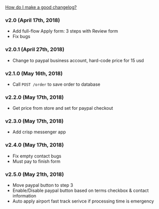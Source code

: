 [How do I make a good changelog?](https://keepachangelog.com/en/1.0.0/#how)
### v2.0 (April 17th, 2018)

- Add full-flow Apply form: 3 steps with Review form 
- Fix bugs

### v2.0.1 (April 27th, 2018)

- Change to paypal business account, hard-code price for 15 usd

### v2.1.0 (May 16th, 2018)

- Call `POST /order` to save order to database

### v2.2.0 (May 17th, 2018)

- Get price from store and set for paypal checkout

### v2.3.0 (May 17th, 2018)

- Add crisp messenger app

### v2.4.0 (May 17th, 2018)

- Fix empty contact bugs
- Must pay to finish form

### v2.5.0 (May 21th, 2018)

- Move paypal button to step 3
- Enable/Disable paypal button based on terms checkbox & contact information
- Auto apply airport fast track serivce if processing time is emergency 